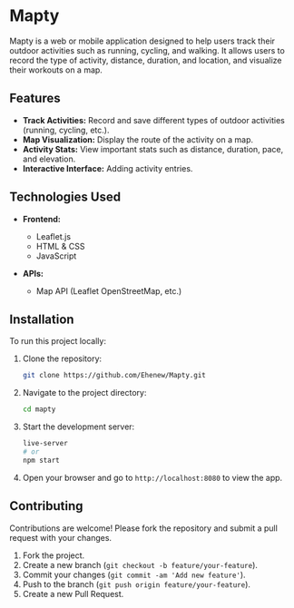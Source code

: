 # Mapty

Mapty is a web or mobile application designed to help users track their outdoor activities such as running, cycling, and walking. It allows users to record the type of activity, distance, duration, and location, and visualize their workouts on a map.

## Features

- **Track Activities:** Record and save different types of outdoor activities (running, cycling, etc.).
- **Map Visualization:** Display the route of the activity on a map.
- **Activity Stats:** View important stats such as distance, duration, pace, and elevation.
- **Interactive Interface:** Adding activity entries.

## Technologies Used

- **Frontend:** 
  - Leaflet.js 
  - HTML & CSS
  - JavaScript

- **APIs:**
  - Map API (Leaflet  OpenStreetMap, etc.)

## Installation

To run this project locally:

1. Clone the repository:
   ```bash
   git clone https://github.com/Ehenew/Mapty.git
   ```

2. Navigate to the project directory:
   ```bash
   cd mapty
   ```

3. Start the development server:
   ```bash
   live-server 
   # or
   npm start
   ```

5. Open your browser and go to `http://localhost:8080` to view the app.

## Contributing

Contributions are welcome! Please fork the repository and submit a pull request with your changes.

1. Fork the project.
2. Create a new branch (`git checkout -b feature/your-feature`).
3. Commit your changes (`git commit -am 'Add new feature'`).
4. Push to the branch (`git push origin feature/your-feature`).
5. Create a new Pull Request.
